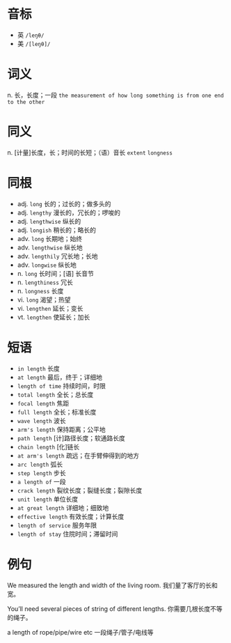 # 音标

- 英 `/leŋθ/`
- 美 `/[leŋθ]/`

# 词义

n. 长，长度；一段
`the measurement of how long something is from one end to the other`

# 同义

n. [计量]长度，长；时间的长短；（语）音长
`extent` `longness`

# 同根

- adj. `long` 长的；过长的；做多头的
- adj. `lengthy` 漫长的，冗长的；啰唆的
- adj. `lengthwise` 纵长的
- adj. `longish` 稍长的；略长的
- adv. `long` 长期地；始终
- adv. `lengthwise` 纵长地
- adv. `lengthily` 冗长地；长地
- adv. `longwise` 纵长地
- n. `long` 长时间；[语] 长音节
- n. `lengthiness` 冗长
- n. `longness` 长度
- vi. `long` 渴望；热望
- vi. `lengthen` 延长；变长
- vt. `lengthen` 使延长；加长

# 短语

- `in length` 长度
- `at length` 最后，终于；详细地
- `length of time` 持续时间，时限
- `total length` 全长；总长度
- `focal length` 焦距
- `full length` 全长；标准长度
- `wave length` 波长
- `arm's length` 保持距离；公平地
- `path length` [计]路径长度；软通路长度
- `chain length` [化]链长
- `at arm's length` 疏远；在手臂伸得到的地方
- `arc length` 弧长
- `step length` 步长
- `a length of` 一段
- `crack length` 裂纹长度；裂缝长度；裂隙长度
- `unit length` 单位长度
- `at great length` 详细地；细致地
- `effective length` 有效长度；计算长度
- `length of service` 服务年限
- `length of stay` 住院时间；滞留时间

# 例句

We measured the length and width of the living room.
我们量了客厅的长和宽。

You’ll need several pieces of string of different lengths.
你需要几根长度不等的绳子。

a length of rope/pipe/wire etc
一段绳子/管子/电线等


